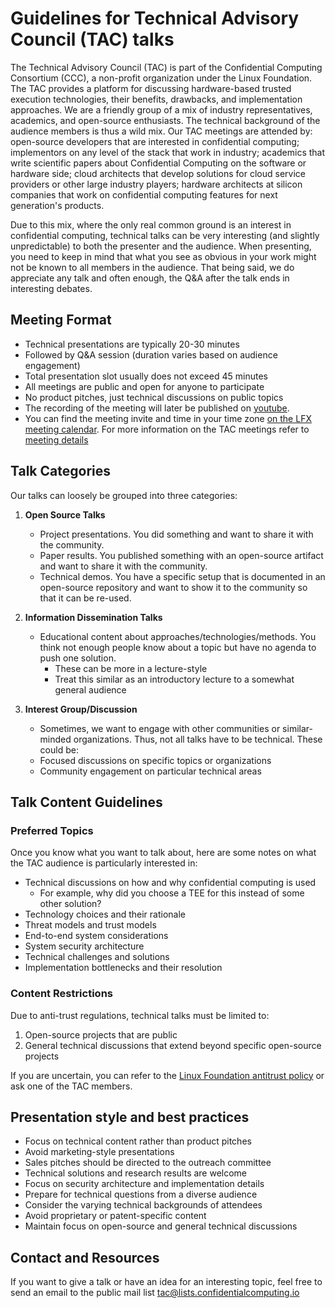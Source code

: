 # Guidelines for Technical Advisory Council (TAC) talks

The Technical Advisory Council (TAC) is part of the Confidential Computing Consortium (CCC), a non-profit organization under the Linux Foundation.
The TAC provides a platform for discussing hardware-based trusted execution technologies, their benefits, drawbacks, and implementation approaches.
We are a friendly group of a mix of industry representatives, academics, and open-source enthusiasts.
The technical background of the audience members is thus a wild mix. Our TAC meetings are attended by: open-source developers that are interested in confidential computing;
implementors on any level of the stack that work in industry;
academics that write scientific papers about Confidential Computing on the software or hardware side;
cloud architects that develop solutions for cloud service providers or other large industry players;
hardware architects at silicon companies that work on confidential computing features for next generation's products.

Due to this mix, where the only real common ground is an interest in confidential computing, technical talks can be very interesting (and slightly unpredictable) to both the presenter and the audience. When presenting, you need to keep in mind that what you see as obvious in your work might not be known to all members in the audience. That being said, we do appreciate any talk and often enough, the Q&A after the talk ends in interesting debates.


## Meeting Format
- Technical presentations are typically 20-30 minutes
- Followed by Q&A session (duration varies based on audience engagement)
- Total presentation slot usually does not exceed 45 minutes
- All meetings are public and open for anyone to participate
- No product pitches, just technical discussions on public topics
- The recording of the meeting will later be published on [youtube](https://www.youtube.com/@confidentialcomputingconso5871/videos).
- You can find the meeting invite and time in your time zone [on the LFX meeting calendar](https://confidentialcomputing.io/get-involved/calendar/). For more information on the TAC meetings refer to [meeting details](https://github.com/confidential-computing/governance/tree/main/TAC/Meetings#meeting-details)



## Talk Categories
Our talks can loosely be grouped into three categories:

1. **Open Source Talks**
   - Project presentations. You did something and want to share it with the community.
   - Paper results. You published something with an open-source artifact and want to share it with the community.
   - Technical demos. You have a specific setup that is documented in an open-source repository and want to show it to the community so that it can be re-used.

2. **Information Dissemination Talks**
   - Educational content about approaches/technologies/methods. You think not enough people know about a topic but have no agenda to push one solution.
     - These can be more in a lecture-style
     - Treat this similar as an introductory lecture to a somewhat general audience

3. **Interest Group/Discussion**
   - Sometimes, we want to engage with other communities or similar-minded organizations. Thus, not all talks have to be technical. These could be:
   - Focused discussions on specific topics or organizations
   - Community engagement on particular technical areas

## Talk Content Guidelines
### Preferred Topics
Once you know what you want to talk about, here are some notes on what the TAC audience is particularly interested in:
- Technical discussions on how and why confidential computing is used
  - For example, why did you choose a TEE for this instead of some other solution?
- Technology choices and their rationale
- Threat models and trust models
- End-to-end system considerations
- System security architecture
- Technical challenges and solutions
- Implementation bottlenecks and their resolution

### Content Restrictions
Due to anti-trust regulations, technical talks must be limited to:
1. Open-source projects that are public
2. General technical discussions that extend beyond specific open-source projects

If you are uncertain, you can refer to the [Linux Foundation antitrust policy](https://www.linuxfoundation.org/legal/antitrust-policy) or ask one of the TAC members.

## Presentation style and best practices
- Focus on technical content rather than product pitches
- Avoid marketing-style presentations
- Sales pitches should be directed to the outreach committee
- Technical solutions and research results are welcome
- Focus on security architecture and implementation details
- Prepare for technical questions from a diverse audience
- Consider the varying technical backgrounds of attendees
- Avoid proprietary or patent-specific content
- Maintain focus on open-source and general technical discussions

## Contact and Resources
If you want to give a talk or have an idea for an interesting topic, feel free to send an email to the public mail list [tac@lists.confidentialcomputing.io](mailto:tac@lists.confidentialcomputing.io?subject=Talk%20suggestion%3A%20%3Cyour%20idea%3E&body=Hi%20everyone!%20I%20have%20an%20idea%20for%20a%20talk%3A%0D%0A%0D%0ATitle%20or%20topic%3A%20%3CSpecific%20title%20or%20topic%20idea%3E%0D%0ARelated%20URL%3A%20%3Crepository%2Fpaper%20link%3E%0D%0APotential%20presenters%3A%20%3Cyou%2Fsomeone%20else%2Fsomeone%20you%20are%20suggesting%3E%0D%0AStyle%3A%20%3Csee%20TAC%20talk%20guidelines%20about%20talk%20categories%3E)
